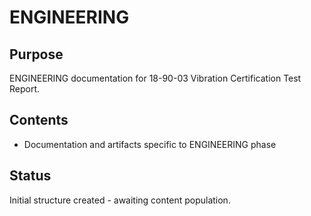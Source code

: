 # ENGINEERING

## Purpose
ENGINEERING documentation for 18-90-03 Vibration Certification Test Report.

## Contents
- Documentation and artifacts specific to ENGINEERING phase

## Status
Initial structure created - awaiting content population.
